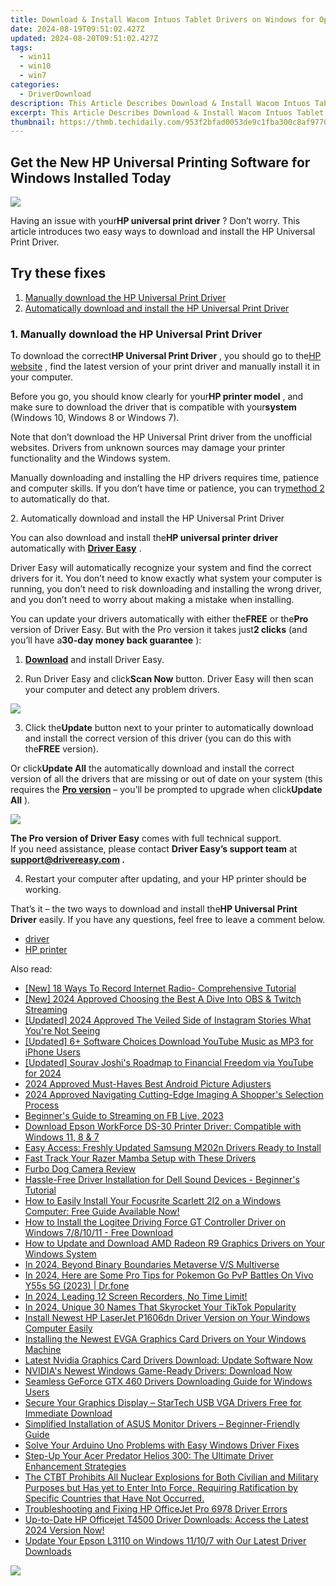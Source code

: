 ```yaml
---
title: Download & Install Wacom Intuos Tablet Drivers on Windows for Optimal Usage
date: 2024-08-19T09:51:02.427Z
updated: 2024-08-20T09:51:02.427Z
tags:
  - win11
  - win10
  - win7
categories:
  - DriverDownload
description: This Article Describes Download & Install Wacom Intuos Tablet Drivers on Windows for Optimal Usage
excerpt: This Article Describes Download & Install Wacom Intuos Tablet Drivers on Windows for Optimal Usage
thumbnail: https://thmb.techidaily.com/953f2bfad0053de9c1fba300c8af977033f308f5e7891f6b783242dd563fe50d.jpg
---
```


## Get the New HP Universal Printing Software for Windows Installed Today

![](https://images.drivereasy.com/wp-content/uploads/2018/05/img_5af2754447a63.jpg)

 Having an issue with your**HP universal print driver** ? Don’t worry. This article introduces two easy ways to download and install the HP Universal Print Driver.

## Try these fixes

1. [Manually download the HP Universal Print Driver](https://tools.techidaily.com/drivereasy/download/)
2. [Automatically download and install the HP Universal Print Driver](https://tools.techidaily.com/drivereasy/download/)

### 1\. Manually download the HP Universal Print Driver

 To download the correct**HP Universal Print Driver** , you should go to the[HP website](https://support.hp.com/drivers) , find the latest version of your print driver and manually install it in your computer.

 Before you go, you should know clearly for your**HP printer model** , and make sure to download the driver that is compatible with your**system** (Windows 10, Windows 8 or Windows 7).

 Note that don’t download the HP Universal Print driver from the unofficial websites. Drivers from unknown sources may damage your printer functionality and the Windows system.

 Manually downloading and installing the HP drivers requires time, patience and computer skills. If you don’t have time or patience, you can try[method 2](https://tools.techidaily.com/drivereasy/download/) to automatically do that.

 2\. Automatically download and install the HP Universal Print Driver

 You can also download and install the**HP universal printer driver** automatically with **[Driver Easy](https://tools.techidaily.com/drivereasy/download/)**  .

 Driver Easy will automatically recognize your system and find the correct drivers for it. You don’t need to know exactly what system your computer is running, you don’t need to risk downloading and installing the wrong driver, and you don’t need to worry about making a mistake when installing.

 You can update your drivers automatically with either the**FREE** or the**Pro** version of Driver Easy. But with the Pro version it takes just**2 clicks** (and you’ll have a**30-day money back guarantee** ):

 1) **[Download](https://tools.techidaily.com/drivereasy/download/)**  and install Driver Easy.

 2) Run Driver Easy and click**Scan Now** button. Driver Easy will then scan your computer and detect any problem drivers.

![](https://images.drivereasy.com/wp-content/uploads/2018/05/img_5af11f1d25dbe.png)

 3) Click the**Update** button next to your printer to automatically download and install the correct version of this driver (you can do this with the**FREE** version).

 Or click**Update All** the automatically download and install the correct version of all the drivers that are missing or out of date on your system (this requires the **[Pro version](https://tools.techidaily.com/drivereasy/download/)**  – you’ll be prompted to upgrade when click**Update All** ).

![](https://images.drivereasy.com/wp-content/uploads/2018/05/img_5af11f403b2dc.jpg)

**The Pro version of Driver Easy** comes with full technical support.  
 If you need assistance, please contact **Driver Easy’s support team** at **[support@drivereasy.com](https://tools.techidaily.com/drivereasy/download/) .**

 4) Restart your computer after updating, and your HP printer should be working.

 That’s it – the two ways to download and install the**HP Universal Print Driver** easily. If you have any questions, feel free to leave a comment below.

* [driver](https://tools.techidaily.com/drivereasy/download/)
* [HP printer](https://tools.techidaily.com/drivereasy/download/)

<ins class="adsbygoogle"
     style="display:block"
     data-ad-format="autorelaxed"
     data-ad-client="ca-pub-7571918770474297"
     data-ad-slot="1223367746"></ins>



<ins class="adsbygoogle"
     style="display:block"
     data-ad-client="ca-pub-7571918770474297"
     data-ad-slot="8358498916"
     data-ad-format="auto"
     data-full-width-responsive="true"></ins>

<span class="atpl-alsoreadstyle">Also read:</span>
<div><ul>
<li><a href="https://extra-support.techidaily.com/new-18-ways-to-record-internet-radio-comprehensive-tutorial/"><u>[New] 18 Ways To Record Internet Radio- Comprehensive Tutorial</u></a></li>
<li><a href="https://screen-activity-recording.techidaily.com/new-2024-approved-choosing-the-best-a-dive-into-obs-and-twitch-streaming/"><u>[New] 2024 Approved  Choosing the Best  A Dive Into OBS & Twitch Streaming</u></a></li>
<li><a href="https://instagram-video-recordings.techidaily.com/updated-2024-approved-the-veiled-side-of-instagram-stories-what-youre-not-seeing/"><u>[Updated] 2024 Approved  The Veiled Side of Instagram Stories  What You're Not Seeing</u></a></li>
<li><a href="https://youtube-videos.techidaily.com/updated-6plus-software-choices-download-youtube-music-as-mp3-for-iphone-users/"><u>[Updated] 6+ Software Choices  Download YouTube Music as MP3 for iPhone Users</u></a></li>
<li><a href="https://youtube-lab.techidaily.com/ed-sourav-joshis-roadmap-to-financial-freedom-via-youtube-for-2024/"><u>[Updated] Sourav Joshi's Roadmap to Financial Freedom via YouTube for 2024</u></a></li>
<li><a href="https://extra-skills.techidaily.com/2024-approved-must-haves-best-android-picture-adjusters/"><u>2024 Approved  Must-Haves  Best Android Picture Adjusters</u></a></li>
<li><a href="https://fox-hovers.techidaily.com/2024-approved-navigating-cutting-edge-imaging-a-shoppers-selection-process/"><u>2024 Approved  Navigating Cutting-Edge Imaging  A Shopper's Selection Process</u></a></li>
<li><a href="https://facebook-clips.techidaily.com/beginners-guide-to-streaming-on-fb-live-2023/"><u>Beginner's Guide to Streaming on FB Live, 2023</u></a></li>
<li><a href="https://win-dash.techidaily.com/download-epson-workforce-ds-30-printer-driver-compatible-with-windows-11-8-and-7/"><u>Download Epson WorkForce DS-30 Printer Driver: Compatible with Windows 11, 8 & 7</u></a></li>
<li><a href="https://win-dash.techidaily.com/easy-access-freshly-updated-samsung-m202n-drivers-ready-to-install/"><u>Easy Access: Freshly Updated Samsung M202n Drivers Ready to Install</u></a></li>
<li><a href="https://win-dash.techidaily.com/fast-track-your-razer-mamba-setup-with-these-drivers/"><u>Fast Track Your Razer Mamba Setup with These Drivers</u></a></li>
<li><a href="https://buynow-info.techidaily.com/furbo-dog-camera-review/"><u>Furbo Dog Camera Review</u></a></li>
<li><a href="https://win-dash.techidaily.com/hassle-free-driver-installation-for-dell-sound-devices-beginners-tutorial/"><u>Hassle-Free Driver Installation for Dell Sound Devices - Beginner's Tutorial</u></a></li>
<li><a href="https://win-dash.techidaily.com/how-to-easily-install-your-focusrite-scarlett-2i2-on-a-windows-computer-free-guide-available-now/"><u>How to Easily Install Your Focusrite Scarlett 2I2 on a Windows Computer: Free Guide Available Now!</u></a></li>
<li><a href="https://win-dash.techidaily.com/how-to-install-the-logitee-driving-force-gt-controller-driver-on-windows-781011-free-download/"><u>How to Install the Logitee Driving Force GT Controller Driver on Windows 7/8/10/11 - Free Download</u></a></li>
<li><a href="https://win-dash.techidaily.com/how-to-update-and-download-amd-radeon-r9-graphics-drivers-on-your-windows-system/"><u>How to Update and Download AMD Radeon R9 Graphics Drivers on Your Windows System</u></a></li>
<li><a href="https://extra-information.techidaily.com/in-2024-beyond-binary-boundaries-metaverse-vs-multiverse/"><u>In 2024, Beyond Binary Boundaries  Metaverse V/S Multiverse</u></a></li>
<li><a href="https://change-location.techidaily.com/in-2024-here-are-some-pro-tips-for-pokemon-go-pvp-battles-on-vivo-y55s-5g-2023-drfone-by-drfone-virtual-android/"><u>In 2024, Here are Some Pro Tips for Pokemon Go PvP Battles On Vivo Y55s 5G (2023) | Dr.fone</u></a></li>
<li><a href="https://desktop-recording.techidaily.com/1715859563655-in-2024-leading-12-screen-recorders-no-time-limit/"><u>In 2024, Leading 12 Screen Recorders, No Time Limit!</u></a></li>
<li><a href="https://tiktok-video-recordings.techidaily.com/in-2024-unique-30-names-that-skyrocket-your-tiktok-popularity/"><u>In 2024, Unique 30 Names That Skyrocket Your TikTok Popularity</u></a></li>
<li><a href="https://win-dash.techidaily.com/install-newest-hp-laserjet-p1606dn-driver-version-on-your-windows-computer-easily/"><u>Install Newest HP LaserJet P1606dn Driver Version on Your Windows Computer Easily</u></a></li>
<li><a href="https://win-amazing.techidaily.com/installing-the-newest-evga-graphics-card-drivers-on-your-windows-machine/"><u>Installing the Newest EVGA Graphics Card Drivers on Your Windows Machine</u></a></li>
<li><a href="https://win-dash.techidaily.com/latest-nvidia-graphics-card-drivers-download-update-software-now/"><u>Latest Nvidia Graphics Card Drivers Download: Update Software Now</u></a></li>
<li><a href="https://win-dash.techidaily.com/nvidias-newest-windows-game-ready-drivers-download-now/"><u>NVIDIA's Newest Windows Game-Ready Drivers: Download Now</u></a></li>
<li><a href="https://win-dash.techidaily.com/seamless-geforce-gtx-460-drivers-downloading-guide-for-windows-users/"><u>Seamless GeForce GTX 460 Drivers Downloading Guide for Windows Users</u></a></li>
<li><a href="https://win-dash.techidaily.com/secure-your-graphics-display-startech-usb-vga-drivers-free-for-immediate-download/"><u>Secure Your Graphics Display – StarTech USB VGA Drivers Free for Immediate Download</u></a></li>
<li><a href="https://win-dash.techidaily.com/simplified-installation-of-asus-monitor-drivers-beginner-friendly-guide/"><u>Simplified Installation of ASUS Monitor Drivers – Beginner-Friendly Guide</u></a></li>
<li><a href="https://win-dash.techidaily.com/solve-your-arduino-uno-problems-with-easy-windows-driver-fixes/"><u>Solve Your Arduino Uno Problems with Easy Windows Driver Fixes</u></a></li>
<li><a href="https://win-dash.techidaily.com/step-up-your-acer-predator-helios-300-the-ultimate-driver-enhancement-strategies/"><u>Step-Up Your Acer Predator Helios 300: The Ultimate Driver Enhancement Strategies</u></a></li>
<li><a href="https://win-dash.techidaily.com/the-ctbt-prohibits-all-nuclear-explosions-for-both-civilian-and-military-purposes-but-has-yet-to-enter-into-force-requiring-ratification-by-specific-countri229/"><u>The CTBT Prohibits All Nuclear Explosions for Both Civilian and Military Purposes but Has yet to Enter Into Force, Requiring Ratification by Specific Countries that Have Not Occurred.</u></a></li>
<li><a href="https://win-dash.techidaily.com/troubleshooting-and-fixing-hp-officejet-pro-6978-driver-errors/"><u>Troubleshooting and Fixing HP OfficeJet Pro 6978 Driver Errors</u></a></li>
<li><a href="https://win-dash.techidaily.com/up-to-date-hp-officejet-t4500-driver-downloads-access-the-latest-2024-version-now/"><u>Up-to-Date HP Officejet T4500 Driver Downloads: Access the Latest 2024 Version Now!</u></a></li>
<li><a href="https://win-dash.techidaily.com/update-your-epson-l3110-on-windows-11107-with-our-latest-driver-downloads/"><u>Update Your Epson L3110 on Windows 11/10/7 with Our Latest Driver Downloads</u></a></li>
</ul></div>

<!-- affiliate ads begin -->
<a href="https://secure.2checkout.com/order/checkout.php?PRODS=4729320&QTY=1&AFFILIATE=108875&CART=1"><img src="https://secure.avangate.com/images/merchant/f7f07e7dab09533bc71247a5b29a7373/products/2_iDeviceMessageBox.png" border="0"></a>
<!-- affiliate ads end -->
